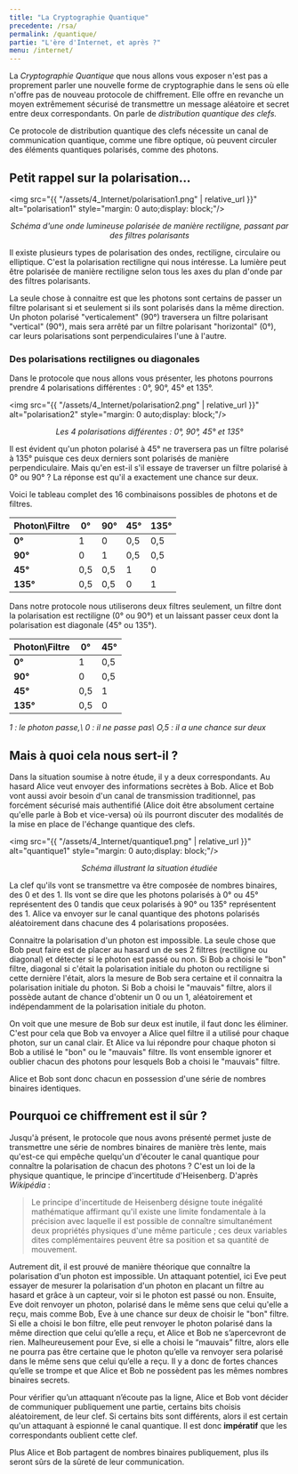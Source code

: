 ```yaml
---
title: "La Cryptographie Quantique"
precedente: /rsa/
permalink: /quantique/
partie: "L'ère d'Internet, et après ?"
menu: /internet/
---
```


La *Cryptographie Quantique* que nous allons vous exposer n'est pas a proprement parler une nouvelle forme de cryptographie dans le sens où elle n'offre pas de nouveau protocole de chiffrement. Elle offre en revanche un moyen extrêmement sécurisé de transmettre un message aléatoire et secret entre deux correspondants. On parle de *distribution quantique des clefs.*

Ce protocole de distribution quantique des clefs nécessite un canal de communication quantique, comme une fibre optique, où peuvent circuler des éléments quantiques polarisés, comme des photons.

## Petit rappel sur la polarisation...

<img src="{{ "/assets/4_Internet/polarisation1.png" | relative_url }}" alt="polarisation1" style="margin: 0 auto;display: block;"/>
<p align="center"> <em>Schéma d'une onde lumineuse polarisée de manière rectiligne, passant par des filtres polarisants</em> </p>

Il existe plusieurs types de polarisation des ondes, rectiligne, circulaire ou elliptique. C'est la polarisation rectiligne qui nous intéresse.
La lumière peut être polarisée de manière rectiligne selon tous les axes du plan d'onde par des filtres polarisants.

La seule chose à connaitre est que les photons sont certains de passer un filtre polarisant si et seulement si ils sont polarisés dans la même direction. Un photon polarisé "verticalement" (90°) traversera un filtre polarisant "vertical" (90°), mais sera arrêté par un filtre polarisant "horizontal" (0°), car leurs polarisations sont perpendiculaires l'une à l'autre.

### Des polarisations rectilignes ou diagonales

Dans le protocole que nous allons vous présenter, les photons pourrons prendre 4 polarisations différentes : 0°, 90°, 45° et 135°.


<img src="{{ "/assets/4_Internet/polarisation2.png" | relative_url }}" alt="polarisation2" style="margin: 0 auto;display: block;"/>
<p align="center"> <em>Les 4 polarisations différentes : 0°, 90°, 45° et 135°</em> </p>

Il est évident qu'un photon polarisé à 45° ne traversera pas un filtre polarisé à 135° puisque ces deux derniers sont polarisés de manière perpendiculaire. Mais qu'en est-il s'il essaye de traverser un filtre polarisé à 0° ou 90° ? La réponse est qu'il a exactement une chance sur deux.

Voici le tableau complet des 16 combinaisons possibles de photons et de filtres.

|Photon\Filtre|0°  | 90°| 45°|135°|
|-------------|----|----|----|----|
| **0°**      | 1  | 0  | 0,5| 0,5|
| **90°**     |  0 | 1  | 0,5|0,5 |
| **45°**     | 0,5| 0,5| 1  |  0 |
| **135°**    |0,5 |0,5 |  0 | 1  |

Dans notre protocole nous utiliserons deux filtres seulement, un filtre  dont la polarisation est rectiligne (0° ou 90°)  et un laissant passer ceux dont la polarisation est diagonale (45° ou 135°).

|Photon\Filtre| 0°     | 45°      |
|-------------|--------|----------|
| **0°**      |  1     | 0,5      |
| **90°**     |  0     | 0,5      |
| **45°**     | 0,5    |  1       |
| **135°**    | 0,5    |  0       |

*1 : le photon passe,\\
0 : il ne passe pas\\
O,5 : il a une chance sur deux*

## Mais à quoi cela nous sert-il ?

Dans la situation soumise à notre étude, il y a deux correspondants. Au hasard Alice veut envoyer des informations secrètes à Bob. Alice et Bob vont aussi avoir besoin d'un canal de transmission traditionnel, pas forcément sécurisé mais authentifié (Alice doit être absolument certaine qu'elle parle à Bob et vice-versa) où ils pourront discuter des modalités de la mise en place de l'échange quantique des clefs.

<img src="{{ "/assets/4_Internet/quantique1.png" | relative_url }}" alt="quantique1" style="margin: 0 auto;display: block;"/>
<p align="center"> <em>Schéma illustrant la situation étudiée</em> </p>

La clef qu'ils vont se transmettre va être composée de nombres binaires, des 0 et des 1. Ils vont se dire que les photons polarisés à 0° ou 45° représentent des 0 tandis que ceux polarisés à 90° ou 135° représentent des 1. Alice va envoyer sur le canal quantique des photons polarisés aléatoirement dans chacune des 4 polarisations proposées.

Connaitre la polarisation d'un photon est impossible. La seule chose que Bob peut faire est de placer au hasard un de ses 2 filtres (rectiligne ou diagonal) et détecter si le photon est passé ou non. Si Bob a choisi le "bon" filtre, diagonal si c'était la polarisation initiale du photon ou rectiligne si cette dernière l'était, alors la mesure de Bob sera certaine et il connaitra la polarisation initiale du photon. Si Bob a choisi le "mauvais" filtre, alors il possède autant de chance d'obtenir un 0 ou un 1, aléatoirement et indépendamment de la polarisation initiale du photon.

On voit que une mesure de Bob sur deux est inutile, il faut donc les éliminer. C'est pour cela que Bob va envoyer a Alice quel filtre il a utilisé pour chaque photon, sur un canal clair. Et Alice va lui répondre pour chaque photon si Bob a utilisé le "bon" ou le "mauvais" filtre. Ils vont ensemble ignorer et oublier chacun des photons pour lesquels Bob a choisi le "mauvais" filtre.

Alice et Bob sont donc chacun en possession d'une série de nombres binaires identiques.

## Pourquoi ce chiffrement est il sûr ?

Jusqu'à présent, le protocole que nous avons présenté permet juste de transmettre une série de nombres binaires de manière très lente, mais qu'est-ce qui empêche quelqu'un d'écouter le canal quantique pour connaître la polarisation de chacun des photons ? C'est un loi de la physique quantique, le principe d'incertitude d'Heisenberg. D'après *Wikipédia* :

> Le principe d'incertitude de Heisenberg désigne toute inégalité mathématique affirmant qu'il existe une limite fondamentale à la précision avec laquelle il est possible de connaître simultanément deux propriétés physiques d'une même particule ; ces deux variables dites complémentaires peuvent être sa position et sa quantité de mouvement.

Autrement dit, il est prouvé de manière théorique que connaître la polarisation d'un photon est impossible.
Un attaquant potentiel, ici Eve peut essayer de mesurer la polarisation d'un photon en placant un filtre au hasard et grâce à un capteur, voir si le photon est passé ou non. Ensuite, Eve doit renvoyer un photon, polarisé dans le même sens que celui qu'elle a reçu, mais comme Bob, Eve à une chance sur deux de choisir le "bon" filtre. Si elle a choisi le bon filtre, elle peut renvoyer le photon polarisé dans la même direction que celui qu’elle a reçu, et Alice et Bob ne s’apercevront de rien. Malheureusement pour Eve, si elle a choisi le “mauvais” filtre, alors elle ne pourra pas être certaine que le photon qu’elle va renvoyer sera polarisé dans le même sens que celui qu’elle a reçu. Il y a donc de fortes chances qu’elle se trompe et que Alice et Bob ne possèdent pas les mêmes nombres binaires secrets.

Pour vérifier qu’un attaquant n’écoute pas la ligne, Alice et Bob vont décider de communiquer publiquement  une partie, certains bits choisis aléatoirement, de leur clef. Si certains bits sont différents, alors il est certain qu'un attaquant à espionné le canal quantique. Il est donc **impératif** que les correspondants oublient cette clef.

Plus Alice et Bob partagent de nombres binaires publiquement, plus ils seront sûrs de la sûreté de leur communication.
